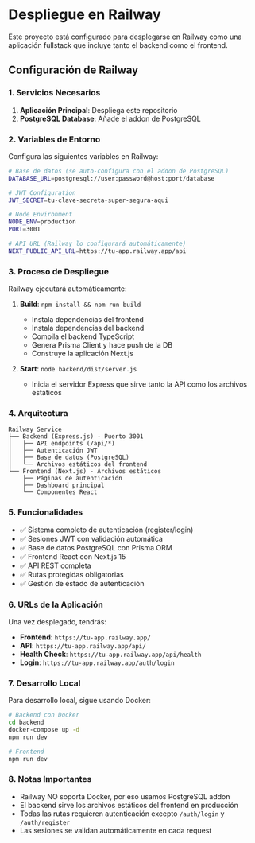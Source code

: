 # Despliegue en Railway

Este proyecto está configurado para desplegarse en Railway como una aplicación fullstack que incluye tanto el backend como el frontend.

## Configuración de Railway

### 1. Servicios Necesarios

1. **Aplicación Principal**: Despliega este repositorio
2. **PostgreSQL Database**: Añade el addon de PostgreSQL

### 2. Variables de Entorno

Configura las siguientes variables en Railway:

```bash
# Base de datos (se auto-configura con el addon de PostgreSQL)
DATABASE_URL=postgresql://user:password@host:port/database

# JWT Configuration
JWT_SECRET=tu-clave-secreta-super-segura-aqui

# Node Environment
NODE_ENV=production
PORT=3001

# API URL (Railway lo configurará automáticamente)
NEXT_PUBLIC_API_URL=https://tu-app.railway.app/api
```

### 3. Proceso de Despliegue

Railway ejecutará automáticamente:

1. **Build**: `npm install && npm run build`
   - Instala dependencias del frontend
   - Instala dependencias del backend
   - Compila el backend TypeScript
   - Genera Prisma Client y hace push de la DB
   - Construye la aplicación Next.js

2. **Start**: `node backend/dist/server.js`
   - Inicia el servidor Express que sirve tanto la API como los archivos estáticos

### 4. Arquitectura

```
Railway Service
├── Backend (Express.js) - Puerto 3001
│   ├── API endpoints (/api/*)
│   ├── Autenticación JWT
│   ├── Base de datos (PostgreSQL)
│   └── Archivos estáticos del frontend
└── Frontend (Next.js) - Archivos estáticos
    ├── Páginas de autenticación
    ├── Dashboard principal
    └── Componentes React
```

### 5. Funcionalidades

- ✅ Sistema completo de autenticación (register/login)
- ✅ Sesiones JWT con validación automática
- ✅ Base de datos PostgreSQL con Prisma ORM
- ✅ Frontend React con Next.js 15
- ✅ API REST completa
- ✅ Rutas protegidas obligatorias
- ✅ Gestión de estado de autenticación

### 6. URLs de la Aplicación

Una vez desplegado, tendrás:

- **Frontend**: `https://tu-app.railway.app/`
- **API**: `https://tu-app.railway.app/api/`
- **Health Check**: `https://tu-app.railway.app/api/health`
- **Login**: `https://tu-app.railway.app/auth/login`

### 7. Desarrollo Local

Para desarrollo local, sigue usando Docker:

```bash
# Backend con Docker
cd backend
docker-compose up -d
npm run dev

# Frontend
npm run dev
```

### 8. Notas Importantes

- Railway NO soporta Docker, por eso usamos PostgreSQL addon
- El backend sirve los archivos estáticos del frontend en producción
- Todas las rutas requieren autenticación excepto `/auth/login` y `/auth/register`
- Las sesiones se validan automáticamente en cada request
